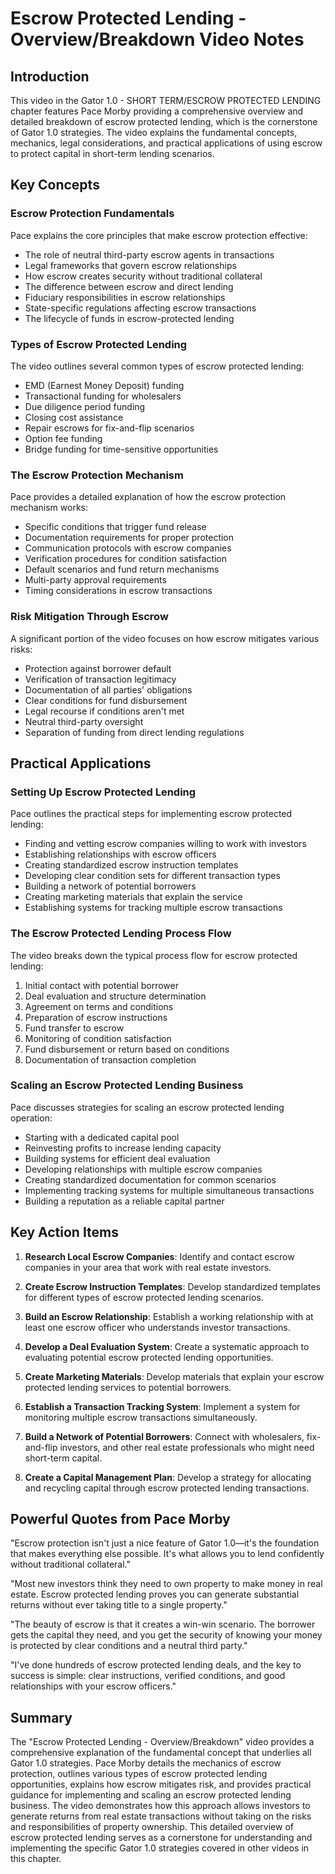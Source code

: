 # Escrow Protected Lending - Overview/Breakdown Video Notes

## Introduction

This video in the Gator 1.0 - SHORT TERM/ESCROW PROTECTED LENDING chapter features Pace Morby providing a comprehensive overview and detailed breakdown of escrow protected lending, which is the cornerstone of Gator 1.0 strategies. The video explains the fundamental concepts, mechanics, legal considerations, and practical applications of using escrow to protect capital in short-term lending scenarios.

## Key Concepts

### Escrow Protection Fundamentals

Pace explains the core principles that make escrow protection effective:

- The role of neutral third-party escrow agents in transactions
- Legal frameworks that govern escrow relationships
- How escrow creates security without traditional collateral
- The difference between escrow and direct lending
- Fiduciary responsibilities in escrow relationships
- State-specific regulations affecting escrow transactions
- The lifecycle of funds in escrow-protected lending

### Types of Escrow Protected Lending

The video outlines several common types of escrow protected lending:

- EMD (Earnest Money Deposit) funding
- Transactional funding for wholesalers
- Due diligence period funding
- Closing cost assistance
- Repair escrows for fix-and-flip scenarios
- Option fee funding
- Bridge funding for time-sensitive opportunities

### The Escrow Protection Mechanism

Pace provides a detailed explanation of how the escrow protection mechanism works:

- Specific conditions that trigger fund release
- Documentation requirements for proper protection
- Communication protocols with escrow companies
- Verification procedures for condition satisfaction
- Default scenarios and fund return mechanisms
- Multi-party approval requirements
- Timing considerations in escrow transactions

### Risk Mitigation Through Escrow

A significant portion of the video focuses on how escrow mitigates various risks:

- Protection against borrower default
- Verification of transaction legitimacy
- Documentation of all parties' obligations
- Clear conditions for fund disbursement
- Legal recourse if conditions aren't met
- Neutral third-party oversight
- Separation of funding from direct lending regulations

## Practical Applications

### Setting Up Escrow Protected Lending

Pace outlines the practical steps for implementing escrow protected lending:

- Finding and vetting escrow companies willing to work with investors
- Establishing relationships with escrow officers
- Creating standardized escrow instruction templates
- Developing clear condition sets for different transaction types
- Building a network of potential borrowers
- Creating marketing materials that explain the service
- Establishing systems for tracking multiple escrow transactions

### The Escrow Protected Lending Process Flow

The video breaks down the typical process flow for escrow protected lending:

1. Initial contact with potential borrower
2. Deal evaluation and structure determination
3. Agreement on terms and conditions
4. Preparation of escrow instructions
5. Fund transfer to escrow
6. Monitoring of condition satisfaction
7. Fund disbursement or return based on conditions
8. Documentation of transaction completion

### Scaling an Escrow Protected Lending Business

Pace discusses strategies for scaling an escrow protected lending operation:

- Starting with a dedicated capital pool
- Reinvesting profits to increase lending capacity
- Building systems for efficient deal evaluation
- Developing relationships with multiple escrow companies
- Creating standardized documentation for common scenarios
- Implementing tracking systems for multiple simultaneous transactions
- Building a reputation as a reliable capital partner

## Key Action Items

1. **Research Local Escrow Companies**: Identify and contact escrow companies in your area that work with real estate investors.

2. **Create Escrow Instruction Templates**: Develop standardized templates for different types of escrow protected lending scenarios.

3. **Build an Escrow Relationship**: Establish a working relationship with at least one escrow officer who understands investor transactions.

4. **Develop a Deal Evaluation System**: Create a systematic approach to evaluating potential escrow protected lending opportunities.

5. **Create Marketing Materials**: Develop materials that explain your escrow protected lending services to potential borrowers.

6. **Establish a Transaction Tracking System**: Implement a system for monitoring multiple escrow transactions simultaneously.

7. **Build a Network of Potential Borrowers**: Connect with wholesalers, fix-and-flip investors, and other real estate professionals who might need short-term capital.

8. **Create a Capital Management Plan**: Develop a strategy for allocating and recycling capital through escrow protected lending transactions.

## Powerful Quotes from Pace Morby

"Escrow protection isn't just a nice feature of Gator 1.0—it's the foundation that makes everything else possible. It's what allows you to lend confidently without traditional collateral."

"Most new investors think they need to own property to make money in real estate. Escrow protected lending proves you can generate substantial returns without ever taking title to a single property."

"The beauty of escrow is that it creates a win-win scenario. The borrower gets the capital they need, and you get the security of knowing your money is protected by clear conditions and a neutral third party."

"I've done hundreds of escrow protected lending deals, and the key to success is simple: clear instructions, verified conditions, and good relationships with your escrow officers."

## Summary

The "Escrow Protected Lending - Overview/Breakdown" video provides a comprehensive explanation of the fundamental concept that underlies all Gator 1.0 strategies. Pace Morby details the mechanics of escrow protection, outlines various types of escrow protected lending opportunities, explains how escrow mitigates risk, and provides practical guidance for implementing and scaling an escrow protected lending business. The video demonstrates how this approach allows investors to generate returns from real estate transactions without taking on the risks and responsibilities of property ownership. This detailed overview of escrow protected lending serves as a cornerstone for understanding and implementing the specific Gator 1.0 strategies covered in other videos in this chapter.
